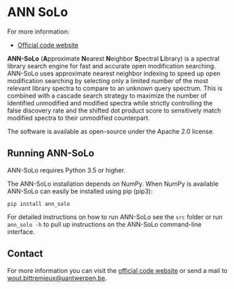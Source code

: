 ANN SoLo
========

For more information:

* [Official code website](https://github.com/bittremieux/ANN-SoLo)

**ANN-SoLo** (**A**pproximate **N**earest **N**eighbor **S**pectral **L**ibrary) is a spectral library search engine for fast and accurate open modification searching. ANN-SoLo uses approximate nearest neighbor indexing to speed up open modification searching by selecting only a limited number of the most relevant library spectra to compare to an unknown query spectrum. This is combined with a cascade search strategy to maximize the number of identified unmodified and modified spectra while strictly controlling the false discovery rate and the shifted dot product score to sensitively match modified spectra to their unmodified counterpart.

The software is available as open-source under the Apache 2.0 license.

Running ANN-SoLo
----------------

ANN-SoLo requires Python 3.5 or higher.

The ANN-SoLo installation depends on NumPy. When NumPy is available ANN-SoLo can easily be installed using pip (pip3):

    pip install ann_solo

For detailed instructions on how to run ANN-SoLo see the `src` folder or run `ann_solo -h` to pull up instructions on the ANN-SoLo command-line interface.

Contact
-------

For more information you can visit the [official code website](https://github.com/bittremieux/ANN-SoLo) or send a mail to <wout.bittremieux@uantwerpen.be>.
